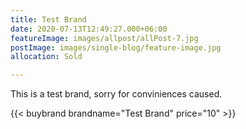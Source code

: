 ```yaml
---
title: Test Brand
date: 2020-07-13T12:49:27.000+06:00
featureImage: images/allpost/allPost-7.jpg
postImage: images/single-blog/feature-image.jpg
allocation: Sold

---
```

This is a test brand, sorry for conviniences caused.

{{< buybrand brandname="Test Brand" price="10" >}}